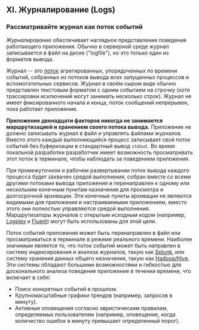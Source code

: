 ## XI. Журналирование (Logs)
### Рассматривайте журнал как поток событий

*Журналирование* обеспечивает наглядное представление поведения работающего приложения. Обычно в серверной среде журнал записывается в файл на диске ("logfile"), но это только один из форматов вывода.

Журнал -- это [поток](https://adam.herokuapp.com/past/2011/4/1/logs_are_streams_not_files/) агрегированных, упорядоченных по времени событий, собранных из потоков вывода всех запущенных процессов и вспомогательных сервисов. Журнал в своём сыром виде обычно представлен текстовым форматом с одним событием на строчку (хотя трассировки исключений могут занимать несколько строк). Журнал не имеет фиксированного начала и конца, поток сообщений непрерывен, пока работает приложение.

**Приложение двенадцати факторов никогда не занимается маршрутизацией и хранением своего потока вывода.** Приложение не должно записывать журнал в файл и управлять файлами журналов. Вместо этого каждый выполняющийся процесс записывает свой поток событий без буферизации в стандартный вывод `stdout`. Во время локальной разработки разработчик имеет возможность просматривать этот поток в терминале, чтобы наблюдать за поведением приложения.

При промежуточном и рабочем развертывании поток вывода каждого процесса будет захвачен средой выполнения, собран вместе со всеми другими потоками вывода приложения и перенаправлен к одному или нескольким конечным пунктам назначения для просмотра и долгосрочной архивации. Эти конечные пункты архивации не являются видимыми для приложения и настраиваемыми приложением, вместо этого они полностью управляются средой выполнения. Маршрутизаторы журналов с открытым исходным кодом (например, [Logplex](https://github.com/heroku/logplex) и [Fluent](https://github.com/fluent/fluentd)) могут быть использованы для этой цели.

Поток событий приложения может быть перенаправлен в файл или просматриваться в терминале в режиме реального времени. Наиболее значимым является то, что поток событий может быть направлен в систему индексирования и анализа журналов, такую как [Splunk](http://www.splunk.com/), или систему хранения данных общего назначения, такую как [Hadoop/Hive](http://hive.apache.org/). Эти системы обладают большими возможностями и гибкостью для досконального анализа поведения приложение в течении времени, что включает в себя:

* Поиск конкретных событий в прошлом.
* Крупномасштабные графики трендов (например, запросов в минуту).
* Активные оповещения согласно эвристическим правилам, определяемых пользователем (например, оповещение, когда количество ошибок в минуту превышает определенный порог).
